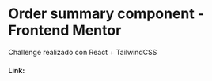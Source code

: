 # Order summary component - Frontend Mentor

Challenge realizado con React + TailwindCSS

#### Link: 
